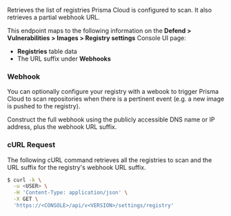 Retrieves the list of registries Prisma Cloud is configured to scan.
It also retrieves a partial webhook URL.

This endpoint maps to the following information on the **Defend > Vulnerabilities > Images > Registry settings** Console UI page:

* **Registries** table data
* The URL suffix under **Webhooks**

### Webhook

You can optionally configure your registry with a webook to trigger Prisma Cloud to scan repositories when there is a pertinent event (e.g. a new image is pushed to the registry).

Construct the full webhook using the publicly accessible DNS name or IP address, plus the webhook URL suffix.

### cURL Request

The following cURL command retrieves all the registries to scan and the URL suffix for the registry's webhook URL suffix.

```bash
$ curl -k \
  -u <USER> \
  -H 'Content-Type: application/json' \
  -X GET \
  'https://<CONSOLE>/api/v<VERSION>/settings/registry'
```

